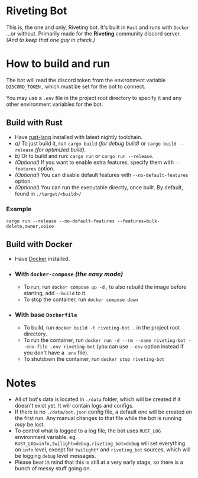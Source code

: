 # Riveting Bot

This is, the one and only, Riveting bot. It's built in `Rust` and runs with `Docker` ...or without.
Primarily made for the **Riveting** community discord server. _(And to keep that one guy in check.)_

# How to build and run

The bot will read the discord token from the environment variable `DISCORD_TOKEN` , which must be set for the bot to connect.

You may use a `.env` file in the project root directory to specify it and any other environment variables for the bot.

## Build with Rust

- Have [rust-lang] installed with latest nightly toolchain.
- _a)_ To just build it, run `cargo build` _(for debug build)_ or `cargo build --release` _(for optimized build)_.
- _b)_ Or to build and run: `cargo run` or `cargo run --release`.
- _(Optional)_ If you want to enable extra features, specify them with `--features` option.
- _(Optional)_ You can disable default features with `--no-default-features` option.
- _(Optional)_ You can run the executable directly, once built. By default, found in `./target/<build>/`

### Example

`cargo run --release --no-default-features --features=bulk-delete,owner,voice`

## Build with Docker

- Have [Docker] installed.

- ### With `docker-compose` _(the easy mode)_

  - To run, run `docker compose up -d` , to also rebuild the image before starting, add `--build` to it.
  - To stop the container, run `docker compose down`

- ### With base `Dockerfile`

  - To build, run `docker build -t riveting-bot .` in the project root directory.
  - To run the container, run `docker run -d --rm --name riveting-bot --env-file .env riveting-bot`
    (you can use `--env` option instead if you don't have a `.env` file).
  - To shutdown the container, run `docker stop riveting-bot`

# Notes

- All of bot's data is located in `./data` folder, which will be created if it doesn't exist yet.
  It will contain logs and configs.
- If there is no `./data/bot.json` config file, a default one will be created on the first run.
  Any manual changes to that file while the bot is running _may_ be lost.
- To control what is logged to a log file, the bot uses `RUST_LOG` environment variable.
  eg. `RUST_LOG=info,twilight=debug,riveting_bot=debug` will set everything on `info` level,
  except for `twilight*` and `riveting_bot` sources, which will be logging `debug` level messages.
- Please bear in mind that this is still at a very early stage, so there is a bunch of messy stuff going on.

[rust-lang]: https://www.rust-lang.org/
[docker]: https://www.docker.com/
